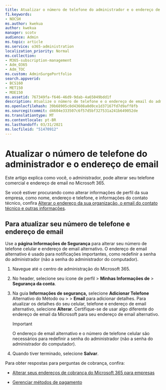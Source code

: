 ```yaml
---
title: Atualizar o número de telefone do administrador e o endereço de email
f1.keywords:
- NOCSH
ms.author: kwekua
author: kwekua
manager: scotv
audience: Admin
ms.topic: article
ms.service: o365-administration
localization_priority: Normal
ms.collection:
- M365-subscription-management
- Adm_O365
- Adm_TOC
ms.custom: AdminSurgePortfolio
search.appverid:
- BCS160
- MET150
- MOE150
ms.assetid: 767349fa-f646-46d9-9dab-4a65049bdd1f
description: Atualize o número de telefone e o endereço de email do administrador no centro de administração. Você precisará dessa informação se quiser redefinir sua própria senha de administrador.
ms.openlocfilehash: 39b68905c0d43608a0d0ce1d37167fd7d9aff8fb
ms.sourcegitcommit: d4604e333507c6f57d5bf327531a241b649052de
ms.translationtype: MT
ms.contentlocale: pt-BR
ms.lasthandoff: 03/31/2021
ms.locfileid: "51470912"
---
```

# <a name="update-your-admin-phone-number-and-email-address"></a>Atualizar o número de telefone do administrador e o endereço de email

Este artigo explica como você, o administrador, pode alterar seu telefone comercial e endereço de email no Microsoft 365.
  
Se você estiver procurando como alterar informações de perfil da sua empresa, como nome, endereço e telefone, e informações do contato técnico, confira [Alterar o endereço da sua organização, o email do contato técnico e outras informações](change-address-contact-and-more.md).
  
## <a name="to-update-your-phone-number-and-email-address"></a>Para atualizar seu número de telefone e endereço de email

Use a **página Informações de Segurança** para alterar seu número de telefone celular e endereço de email alternativo. O endereço de email alternativo é usado para notificações importantes, como redefinir a senha do administrador (não a senha do administrador do computador). 
  
1. Navegue até o centro de administração do Microsoft 365.

2. No header, selecione seu ícone de perfil \> **Minhas Informações de** \> **Segurança da conta**.

3. Na guia **Informações de segurança,** selecione **Adicionar Telefone** Alternativo do Método ou \>  \>  **Email** para adicionar detalhes. Para atualizar os detalhes do seu celular, telefone e endereço de email alternativo, selecione **Alterar**. Certifique-se de usar algo diferente do endereço de email da Microsoft para seu endereço de email alternativo.

    > [!IMPORTANT]
    > O endereço de email alternativo e o número de telefone celular são necessários para redefinir a senha do administrador (não a senha do administrador do computador).

4. Quando tiver terminado, selecione **Salvar**.
  
Para obter respostas para perguntas de cobrança, confira:
  
- [Alterar seus endereços de cobrança do Microsoft 365 para empresas](../../commerce/billing-and-payments/change-your-billing-addresses.md)

- [Gerenciar métodos de pagamento](../../commerce/billing-and-payments/manage-payment-methods.md)